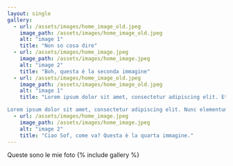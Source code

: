 ```yaml
---
layout: single
gallery:
  - url: /assets/images/home_image_old.jpeg
    image_path: /assets/images/home_image_old.jpeg
    alt: "image 1"
    title: "Non so cosa dire"
  - url: /assets/images/home_image.jpeg
    image_path: /assets/images/home_image.jpeg
    alt: "image 2"
    title: "Boh, questa è la seconda immagine"
  - url: /assets/images/home_image_old.jpeg
    image_path: /assets/images/home_image_old.jpeg
    alt: "image 1"
    title: "Lorem ipsum dolor sit amet, consectetur adipiscing elit. Etiam aliquam eu purus vitae egestas. Etiam vulputate elementum elit, id tincidunt nunc tempor at. Sed sagittis nisi at augue vehicula, quis dapibus ligula elementum. Vestibulum faucibus nisl nec leo fringilla imperdiet. Etiam lacinia sapien id risus consequat mattis in eu felis. Proin vulputate porta luctus. Vestibulum egestas, ex quis posuere euismod, neque ante consectetur nisl, in lacinia metus nunc sit amet enim. Quisque quis justo quis sem egestas gravida ut quis lorem. Vivamus venenatis felis vel lorem auctor efficitur.

Lorem ipsum dolor sit amet, consectetur adipiscing elit. Nunc elementum vehicula vulputate. Phasellus ut ultricies risus. Nunc pulvinar mattis nibh, vitae egestas diam elementum id. Sed pretium viverra massa, non rhoncus purus feugiat non. Pellentesque elementum est a mauris fermentum aliquam. Cras eget mauris elementum, pharetra sapien ac, mollis risus. Quisque hendrerit nulla ut maximus sodales. Nullam fermentum hendrerit lorem. Orci varius natoque penatibus et magnis dis parturient montes, nascetur ridiculus mus. Suspendisse luctus sollicitudin orci, at fringilla turpis pharetra eu. Aenean lacinia elit erat."
  - url: /assets/images/home_image.jpeg
    image_path: /assets/images/home_image.jpeg
    alt: "image 2"
    title: "Ciao Sof, come va? Questa è la quarta immagine."
---
```


Queste sono le mie foto
{% include gallery %}
